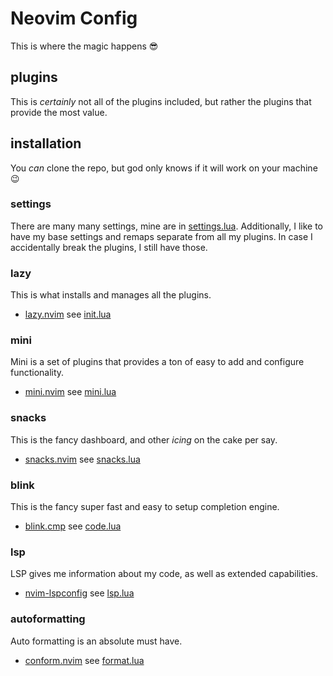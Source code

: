# Neovim Config

This is where the magic happens 😎

## plugins

This is _certainly_ not all of the plugins included, but rather the plugins that provide the most value.

## installation

You _can_ clone the repo, but god only knows if it will work on your machine 😉

### settings

There are many many settings, mine are in [settings.lua](./lua/sthompson/settings.lua).
Additionally, I like to have my base settings and remaps separate from all my plugins.
In case I accidentally break the plugins, I still have those.

### lazy

This is what installs and manages all the plugins.

- [lazy.nvim](https://github.com/folke/lazy.nvim) see [init.lua](./lua/plugins/init.lua)

### mini

Mini is a set of plugins that provides a ton of easy to add and configure functionality.

- [mini.nvim](https://github.com/echasnovski/mini.nvim) see [mini.lua](./lua/plugins/mini.lua)

### snacks

This is the fancy dashboard, and other _icing_ on the cake per say.

- [snacks.nvim](https://github.com/folke/snacks.nvim) see [snacks.lua](./lua/plugins/snacks.lua)

### blink

This is the fancy super fast and easy to setup completion engine.

- [blink.cmp](https://github.com/Saghen/blink.cmp) see [code.lua](./lua/plugins/code.lua)

### lsp

LSP gives me information about my code, as well as extended capabilities.

- [nvim-lspconfig](https://github.com/neovim/nvim-lspconfig) see [lsp.lua](./lua/plugins/lsp.lua)

### autoformatting

Auto formatting is an absolute must have.

- [conform.nvim](https://github.com/stevearc/conform.nvim) see [format.lua](./lua/plugins/format.lua)
